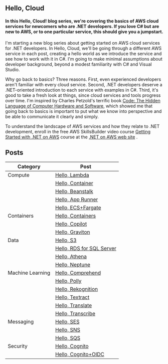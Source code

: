 ## Hello, Cloud

#### In this Hello, Cloud! blog series, we're covering the basics of AWS cloud services for newcomers who are .NET developers. If you love C# but are new to AWS, or to one particular service, this should give you a jumpstart. 

I'm starting a new blog series about getting started on AWS cloud services for .NET developers. In Hello, Cloud, we'll be going through a different AWS service in each post, creating a hello world as we introduce the service and see how to work with it in C#. I'm going to make minimal assumptions about developer background, beyond a modest familiarity with C# and Visual Studio.

Why go back to basics? Three reasons. First, even experienced developers aren't familiar with every cloud service. Second, .NET developers deserve a .NET-oriented introduction to each service with examples in C#. Third, it's good to take a fresh look at things, since cloud services and tools progress over time. I'm inspired by Charles Petzold's terrific book 
 [Code: The Hidden Language of Computer Hardware and Software](https://www.amazon.com/Code-Language-Computer-Developer-Practices-ebook-dp-B00JDMPOK2/dp/B00JDMPOK2/ref=mt_other?_encoding=UTF8&me=&qid=), which showed me that going back to basics is important to put what we know into perspective and be able to communicate it clearly and simply.

To understand the landscape of AWS services and how they relate to .NET development, enroll in the free AWS SkillsBuilder video course  [Getting Started with .NET on AWS](https://aws.amazon.com/developer/language/net/getting-started/?developer-center-content-cards.sort-by=item.additionalFields.sortDate&developer-center-content-cards.sort-order=desc&awsf.tech-category=*all)  course at the  [.NET on AWS web site](https://aws.amazon.com/developer/language/net/) .


## Posts

| Category | Post |
| --------- | ----------------------------------------------------------------------------- |
| Compute | [Hello, Lambda](https://davidpallmann.hashnode.dev/hello-lambda) |
| | [Hello, Container](https://davidpallmann.hashnode.dev/hello-containers)  |
| | [Hello, Beanstalk](https://davidpallmann.hashnode.dev/hello-beanstalk) |
| | [Hello, App Runner](https://davidpallmann.hashnode.dev/hello-app-runner) |
| | [Hello, ECS+Fargate](https://davidpallmann.hashnode.dev/hello-ecs-and-fargate) |
| Containers |  [Hello, Containers](https://davidpallmann.hashnode.dev/hello-containers) |
| | [Hello, Copilot](https://davidpallmann.hashnode.dev/hello-copilot) |
| | [Hello, Graviton](https://davidpallmann.hashnode.dev/hello-graviton) |
| Data | [Hello, S3](https://davidpallmann.hashnode.dev/hello-s3) |
| | [Hello, RDS for SQL Server](https://davidpallmann.hashnode.dev/hello-rds-for-sql-server) |
| | [Hello, Athena](https://davidpallmann.hashnode.dev/hello-athena) |
| | [Hello, Neptune](https://davidpallmann.hashnode.dev/hello-neptune) |
| Machine Learning  | [Hello, Comprehend](https://davidpallmann.hashnode.dev/hello-comprehend) |
| | [Hello, Polly](https://davidpallmann.hashnode.dev/hello-polly)
| | [Hello, Rekognition](https://davidpallmann.hashnode.dev/hello-rekognition) |
| | [Hello, Textract](https://davidpallmann.hashnode.dev/hello-textract) |
| | [Hello, Translate](https://davidpallmann.hashnode.dev/hello-translate) |
| | [Hello, Transcribe](https://davidpallmann.hashnode.dev/hello-transcribe) |
| Messaging | [Hello, SES](https://davidpallmann.hashnode.dev/hello-ses) |
| | [Hello, SNS](https://davidpallmann.hashnode.dev/hello-sns) |
| | [Hello, SQS](https://davidpallmann.hashnode.dev/hello-sqs) |
| Security | [Hello, Cognito](https://davidpallmann.hashnode.dev/hello-cognito) |
| |  [Hello, Cognito+OIDC](https://davidpallmann.hashnode.dev/hello-cognito-oidc) |
